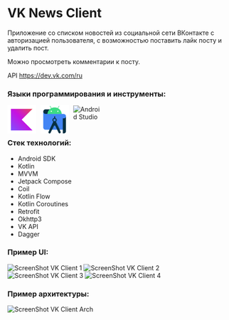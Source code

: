 # VK News Client 
Приложение со списком новостей из социальной сети ВКонтакте с авторизацией пользователя, с возможностью поставить лайк посту и удалить пост.

Можно просмотреть комментарии к посту.

API https://dev.vk.com/ru

### Языки программирования и инструменты:
<img align="left" alt="Kotlin" width="64px" hight="64px" src="https://github.com/devicons/devicon/blob/master/icons/kotlin/kotlin-original.svg" style="padding-right:10px;" />
<img align="left" alt="Android Studio" width="64px" hight="64px" src="https://github.com/devicons/devicon/blob/master/icons/androidstudio/androidstudio-original.svg" style="padding-right:10px;" />
<img align="left" alt="Android Studio" width="64px" hight="64px" src="https://github.com/Foxxx48/VKClientCompose/assets/85708455/a6d500e9-d03e-4b7f-87c4-435fc5001c84" style="padding-right:10px;" />


<br />
<br />
<br />

### Стек технологий:
- Android SDK
- Kotlin
- MVVM
- Jetpack Compose
- Coil
- Kotlin Flow
- Kotlin Coroutines
- Retrofit
- Okhttp3
- VK API
- Dagger

### Пример UI:
<p>
  <img alt="ScreenShot VK Client 1" width="200px" hight="400px"  src="https://github.com/Foxxx48/VKClientCompose/assets/85708455/8d03e146-c01e-4712-bc04-9c2e6fbab4b7"/>
  <img alt="ScreenShot VK Client 2" width="200px" hight="400px"  src="https://github.com/Foxxx48/VKClientCompose/assets/85708455/595a096f-b9ba-4676-a790-e0a6f019a583"/>
   <img alt="ScreenShot VK Client 3" width="200px" hight="400px"  src="https://github.com/Foxxx48/VKClientCompose/assets/85708455/d9081fd8-57a2-4768-87ea-68c72a7647b4"/>
   <img alt="ScreenShot VK Client 4" width="200px" hight="400px"  src="https://github.com/Foxxx48/VKClientCompose/assets/85708455/1041cf51-89e2-42f4-893f-60c028256997"/>
</p>

### Пример архитектуры:
<p>
  <img alt="ScreenShot  VK Client Arch" width="200px" hight="400px"  src="https://github.com/Foxxx48/VKClientCompose/assets/85708455/134355fd-fd0e-42ec-8a7c-4471330f243a"/>
</p>


<!--
The same on English

# VK News Client 
Simple application with list of news from the social network VK with user authorization, with the ability to like the post and delete the post.

It is possible to view the comments on the post.

Uses API https://dev.vk.com/ru

### Languages and Tools:
<img align="left" alt="Kotlin" width="64px" hight="64px" src="https://github.com/devicons/devicon/blob/master/icons/kotlin/kotlin-original.svg" style="padding-right:10px;" />
<img align="left" alt="Android Studio" width="64px" hight="64px" src="https://github.com/devicons/devicon/blob/master/icons/androidstudio/androidstudio-original.svg" style="padding-right:10px;" />
<img align="left" alt="Android Studio" width="64px" hight="64px" src="https://github.com/Foxxx48/VKClientCompose/assets/85708455/a6d500e9-d03e-4b7f-87c4-435fc5001c84" style="padding-right:10px;" />


<br />
<br />
<br />

### Technology stack:
- Android SDK
- Kotlin
- MVVM
- Jetpack Compose
- Coil
- Kotlin Flow
- Kotlin Coroutines
- Retrofit
- Okhttp3
- VK API
- Dagger

### UI example:
<p>
  <img alt="ScreenShot VK Client 1" width="200px" hight="400px"  src="https://github.com/Foxxx48/VKClientCompose/assets/85708455/8d03e146-c01e-4712-bc04-9c2e6fbab4b7"/>
  <img alt="ScreenShot VK Client 2" width="200px" hight="400px"  src="https://github.com/Foxxx48/VKClientCompose/assets/85708455/595a096f-b9ba-4676-a790-e0a6f019a583"/>
   <img alt="ScreenShot VK Client 3" width="200px" hight="400px"  src="https://github.com/Foxxx48/VKClientCompose/assets/85708455/d9081fd8-57a2-4768-87ea-68c72a7647b4"/>
   <img alt="ScreenShot VK Client 4" width="200px" hight="400px"  src="https://github.com/Foxxx48/VKClientCompose/assets/85708455/1041cf51-89e2-42f4-893f-60c028256997"/>
</p>

### Architecture example:
<p>
  <img alt="ScreenShot  VK Client Arch" width="200px" hight="400px"  src="https://github.com/Foxxx48/VKClientCompose/assets/85708455/134355fd-fd0e-42ec-8a7c-4471330f243a"/>
</p>


-->


